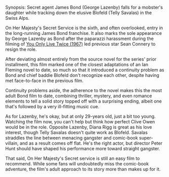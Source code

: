 Synopsis: Secret agent James Bond (George Lazenby) falls for a mobster's daughter while tracking down the elusive Blofeld (Telly Savalas) in the Swiss Alps.

On Her Majesty's Secret Service is the sixth, and often overlooked, entry in the long-running James Bond franchise. It also marks the sole appearance by George Lazenby as Bond after the paparazzi harassment during the filming of <a href="/browse/reviews/you-only-live-twice-1967/">You Only Live Twice (1967)</a> led previous star Sean Connery to resign the role. 

After deviating almost entirely from the source novel for the series' prior installment, this film marked one of the closest adaptations of an Ian Fleming novel to date, so much so that it introduced a continuity problem as Bond and chief baddie Blofeld don't recognize each other, despite having met face-to-face in the previous film.

Continuity problems aside, the adherence to the novel makes this the most adult Bond film to date, combining thriller, mystery, and even romance elements to tell a solid story topped off with a surprising ending, albeit one that's followed by a very ill-fitting music cue.

As for Lazenby, he's okay, but at only 29-years old, just a bit too young. Watching the film now, you can't help but think how perfect Clive Owen would be in the role. Opposite Lazenby, Diana Rigg is great as his love interest, though Telly Savalas doesn't quite work as Blofeld. Savalas straddles the line between menacing gangster and comic-book super-villain, and as a result comes off flat. He's the right actor, but director Peter Hunt should have shaped his performance more toward straight gangster.

That said, On Her Majesty's Secret service is still an easy film to recommend. While some fans will undoubtedly miss the comic-book adventure, the film's adult approach to its story more than makes up for it.


